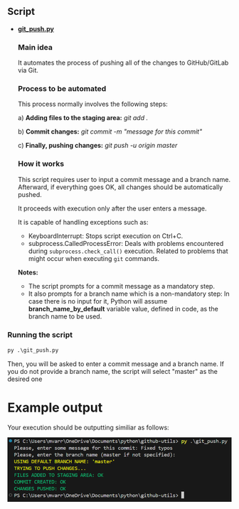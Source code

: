 ## Script

- [**git_push.py**](https://github.com/mvarrone/git-utils/blob/master/git_push.py)
    
    ### Main idea 
    It automates the process of pushing all of the changes to GitHub/GitLab via Git. 

    ### Process to be automated
    This process normally involves the following steps:

    a) **Adding files to the staging area:** *git add .*

    b) **Commit changes:** *git commit -m "message for this commit"*

    c) **Finally, pushing changes:** *git push -u origin master*

    ### How it works
    This script requires user to input a commit message and a branch name. Afterward, if everything goes OK, all changes should be automatically pushed.
    
    It proceeds with execution only after the user enters a message.
    
    It is capable of handling exceptions such as:

    - KeyboardInterrupt: Stops script execution on Ctrl+C.
    - subprocess.CalledProcessError: Deals with problems encountered during `subprocess.check_call()` execution. Related to problems that might occur when executing `git` commands.
    
    **Notes:** 
    - The script prompts for a commit message as a mandatory step.
    - It also prompts for a branch name which is a non-mandatory step: In case there is no input for it, Python will assume **branch_name_by_default** variable value, defined in code, as the branch name to be used.

### Running the script
```python 
py .\git_push.py
```
Then, you will be asked to enter a commit message and a branch name. If you do not provide a branch name, the script will select "master" as the desired one

# Example output
Your execution should be outputting similiar as follows:

![alt text](success_output.png)
